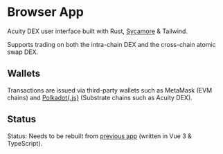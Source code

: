 # Browser App

Acuity DEX user interface built with Rust, [Sycamore](https://sycamore-rs.netlify.app/) & Tailwind.

Supports trading on both the intra-chain DEX and the cross-chain atomic swap DEX.

## Wallets

Transactions are issued via third-party wallets such as MetaMask (EVM chains) and [Polkadot{.js}](https://polkadot.js.org/extension/) (Substrate chains such as Acuity DEX).

## Status

Status: Needs to be rebuilt from [previous app](https://github.com/acuity-social/acuity-dex-app) (written in Vue 3 & TypeScript).
